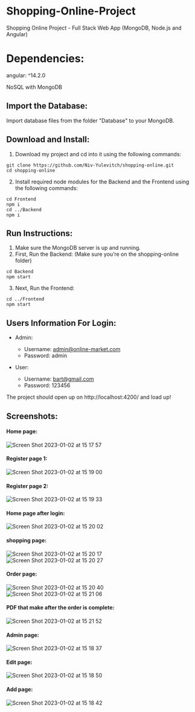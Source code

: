 # Shopping-Online-Project
Shopping Online Project - Full Stack Web App (MongoDB, Node.js and Angular)

# Dependencies:
angular: ^14.2.0

NoSQL with MongoDB

## Import the Database:
Import database files from the folder "Database" to your MongoDB.

## Download and Install:
1. Download my project and cd into it using the following commands:
```
git clone https://github.com/Niv-Yulevitch/shopping-online.git
cd shopping-online
```
2. Install required node modules for the Backend and the Frontend using the following commands:
```
cd Frontend
npm i
cd ../Backend
npm i
```

## Run Instructions:
1. Make sure the MongoDB server is up and running.
2. First, Run the Backend: (Make sure you’re on the shopping-online folder)
```
cd Backend
npm start
```
3. Next, Run the Frontend:
```
cd ../Frontend
npm start
```

## Users Information For Login:
- Admin:
    - Username: admin@online-market.com
    - Password: admin

- User:
    - Username: bart@gmail.com
    - Password: 123456


The project should open up on http://localhost:4200/ and load up!

## Screenshots:
#### Home page:
![Screen Shot 2023-01-02 at 15 17 57](https://user-images.githubusercontent.com/98215470/211048485-b788555f-ac51-4d95-9eb2-dff20a9c76dd.png)

#### Register page 1:
![Screen Shot 2023-01-02 at 15 19 00](https://user-images.githubusercontent.com/98215470/211048646-b837bd8a-a769-4439-8f2f-499a228c3fc7.png)

#### Register page 2:
![Screen Shot 2023-01-02 at 15 19 33](https://user-images.githubusercontent.com/98215470/211048733-12191ca0-1776-4bd2-be13-c293fcec161d.png)

#### Home page after login:
![Screen Shot 2023-01-02 at 15 20 02](https://user-images.githubusercontent.com/98215470/211049005-5fa087a9-f096-466d-a2c1-bfabe8df6905.png)

#### shopping page:
![Screen Shot 2023-01-02 at 15 20 17](https://user-images.githubusercontent.com/98215470/211048912-3a4c2276-d4e2-4e42-8ebb-cd95ab766a61.png)
![Screen Shot 2023-01-02 at 15 20 27](https://user-images.githubusercontent.com/98215470/211048932-af95a1d5-7c79-440c-a0eb-6da3bac2a7e4.png)

#### Order page:
![Screen Shot 2023-01-02 at 15 20 40](https://user-images.githubusercontent.com/98215470/211049219-23449eda-179d-428f-9834-d3c9c6bd24dc.png)
![Screen Shot 2023-01-02 at 15 21 06](https://user-images.githubusercontent.com/98215470/211049361-ccee15dc-99d7-4fcc-b818-51df505896ca.png)

#### PDF that make after the order is complete:
![Screen Shot 2023-01-02 at 15 21 52](https://user-images.githubusercontent.com/98215470/211049334-334607f9-b841-41ff-8255-cbd9dada8ee8.png)

#### Admin page:
![Screen Shot 2023-01-02 at 15 18 37](https://user-images.githubusercontent.com/98215470/211049493-bae9ef0b-b0e0-419d-9532-1d87051cb261.png)

#### Edit page:
![Screen Shot 2023-01-02 at 15 18 50](https://user-images.githubusercontent.com/98215470/211049531-beba7ffd-cf69-4489-a40a-08b72722f9bb.png)

#### Add page:
![Screen Shot 2023-01-02 at 15 18 42](https://user-images.githubusercontent.com/98215470/211049557-3e5d7a67-20af-4bba-878b-864380a28003.png)
